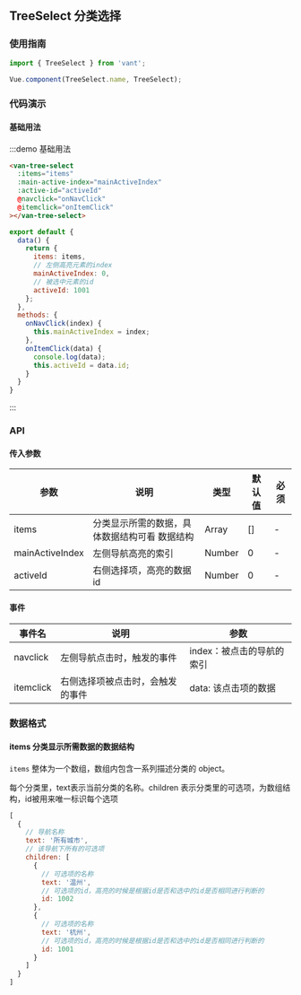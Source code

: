 <script>

export default {
  data() {
    return {
      items: [{
        text: '所有城市',
        children: [{
          text: '杭州',
          id: 1001
        }, {
          text: '温州',
          id: 1002
        }, {
          text: '海南',
          id: 1100
        }, {
          text: '宁波',
          id: 1003
        }, {
          text: '义乌',
          id: 1004
        }, {
          text: '无锡',
          id: 1011
        }, {
          text: '常州',
          id: 1012
        }, {
          text: '大连',
          id: 1031
        }, {
          text: '诸暨',
          id: 1005
        }]
      }, {
        text: '浙江',
        children: [{
          text: '杭州',
          id: 1001
        }, {
          text: '温州',
          id: 1002
        }, {
          text: '宁波',
          id: 1003
        }, {
          text: '义乌',
          id: 1004
        }]
      }, {
        text: '江苏',
        children: [{
          text: '无锡',
          id: 1011
        }, {
          text: '常州',
          id: 1012
        }]
      }],
      mainActiveIndex: 0,
      activeId: 1001
    };
  },
  methods: {
    onNavClick(index) {
      this.mainActiveIndex = index;
    },
    onItemClick(data) {
      console.log(data);
      this.activeId = data.id;
    }
  }
}
</script>

## TreeSelect 分类选择

### 使用指南
``` javascript
import { TreeSelect } from 'vant';

Vue.component(TreeSelect.name, TreeSelect);
```

### 代码演示

#### 基础用法

:::demo 基础用法
```html
<van-tree-select
  :items="items"
  :main-active-index="mainActiveIndex"
  :active-id="activeId"
  @navclick="onNavClick"
  @itemclick="onItemClick"
></van-tree-select>
```

```javascript
export default {
  data() {
    return {
      items: items,
      // 左侧高亮元素的index
      mainActiveIndex: 0,
      // 被选中元素的id
      activeId: 1001
    };
  },
  methods: {
    onNavClick(index) {
      this.mainActiveIndex = index;
    },
    onItemClick(data) {
      console.log(data);
      this.activeId = data.id;
    }
  }
}
```
:::

### API

#### 传入参数

| 参数 | 说明 | 类型 | 默认值 | 必须 |
|-----------|-----------|-----------|-------------|-------------|
| items | 分类显示所需的数据，具体数据结构可看 数据结构 |  Array | [] | - |
| mainActiveIndex | 左侧导航高亮的索引 |  Number | 0 | - |
| activeId | 右侧选择项，高亮的数据id |  Number | 0 | - |

#### 事件
| 事件名 | 说明 | 参数 |
|-----------|-----------|-----------|
| navclick | 左侧导航点击时，触发的事件 |  index：被点击的导航的索引 |
| itemclick | 右侧选择项被点击时，会触发的事件 | data: 该点击项的数据 |

### 数据格式
#### items 分类显示所需数据的数据结构
`items` 整体为一个数组，数组内包含一系列描述分类的 object。

每个分类里，text表示当前分类的名称。children 表示分类里的可选项，为数组结构，id被用来唯一标识每个选项
```javascript
[
  {
    // 导航名称
    text: '所有城市',
    // 该导航下所有的可选项
    children: [
      {
        // 可选项的名称
        text: '温州',
        // 可选项的id，高亮的时候是根据id是否和选中的id是否相同进行判断的
        id: 1002
      },
      {
        // 可选项的名称
        text: '杭州',
        // 可选项的id，高亮的时候是根据id是否和选中的id是否相同进行判断的
        id: 1001
      }
    ]
  }
]
```
